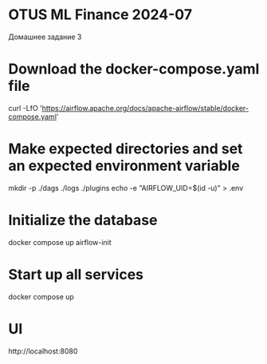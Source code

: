 # OTUS ML Finance 2024-07

Домашнее задание 3

# Download the docker-compose.yaml file
curl -LfO 'https://airflow.apache.org/docs/apache-airflow/stable/docker-compose.yaml'

# Make expected directories and set an expected environment variable
mkdir -p ./dags ./logs ./plugins
echo -e "AIRFLOW_UID=$(id -u)" > .env

# Initialize the database
docker compose up airflow-init

# Start up all services
docker compose up

# UI
http://localhost:8080